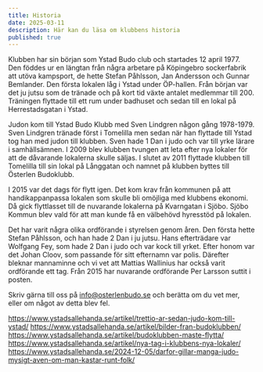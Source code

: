 ```yaml
---
title: Historia
date: 2025-03-11
description: Här kan du läsa om klubbens historia
published: true
---
```


Klubben har sin början som Ystad Budo club och startades 12 april 1977. Den föddes ur en längtan från några arbetare på Köpingebro sockerfabrik att utöva kampsport, de hette Stefan Påhlsson, Jan Andersson och Gunnar Bemlander. Den första lokalen låg i Ystad under ÖP-hallen. Från början var det ju jutsu som de tränade och på kort tid växte antalet medlemmar till 200. Träningen flyttade till ett rum under badhuset och sedan till en lokal på Herrestadsgatan i Ystad.

Judon kom till Ystad Budo Klubb med Sven Lindgren någon gång 1978-1979. Sven Lindgren tränade först i Tomelilla men sedan när han flyttade till Ystad tog han med judon till klubben. Sven hade 1 Dan i judo och var till yrke lärare i samhällsämnen. I 2009 blev klubben tvungen att leta efter nya lokaler för att de dåvarande lokalerna skulle säljas. I slutet av 2011 flyttade klubben till Tomelilla till sin lokal på Långgatan och namnet på klubben byttes till Österlen Budoklubb.

I 2015 var det dags för flytt igen. Det kom krav från kommunen på att handikappanpassa lokalen som skulle bli omöjliga med klubbens ekonomi. Då gick flyttlasset till de nuvarande lokalerna på Kvarngatan i Sjöbo. Sjöbo Kommun blev vald för att man kunde få en välbehövd hyresstöd på lokalen.

Det har varit några olika ordförande i styrelsen genom åren. Den första hette Stefan Påhlsson, och han hade 2 Dan i ju jutsu. Hans efterträdare var Wolfgang Fey, som hade 2 Dan i judo och var kock till yrket. Efter honom var det Johan Cloov, som passande för sitt efternamn var polis. Därefter bleknar mannaminne och vi vet att Mattias Wallinius har också varit ordförande ett tag. Från 2015 har nuvarande ordförande Per Larsson suttit i posten.

Skriv gärna till oss på info@osterlenbudo.se och berätta om du vet mer, eller om något av detta blev fel.

https://www.ystadsallehanda.se/artikel/trettio-ar-sedan-judo-kom-till-ystad/
https://www.ystadsallehanda.se/artikel/bilder-fran-budoklubben/
https://www.ystadsallehanda.se/artikel/budoklubben-maste-flytta/
https://www.ystadsallehanda.se/artikel/nya-tag-i-klubbens-nya-lokaler/
https://www.ystadsallehanda.se/2024-12-05/darfor-gillar-manga-judo-mysigt-aven-om-man-kastar-runt-folk/
